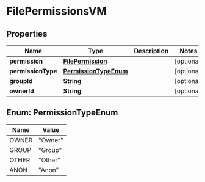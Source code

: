 

# FilePermissionsVM


## Properties

Name | Type | Description | Notes
------------ | ------------- | ------------- | -------------
**permission** | [**FilePermission**](FilePermission.md) |  |  [optional]
**permissionType** | [**PermissionTypeEnum**](#PermissionTypeEnum) |  |  [optional]
**groupId** | **String** |  |  [optional]
**ownerId** | **String** |  |  [optional]



## Enum: PermissionTypeEnum

Name | Value
---- | -----
OWNER | &quot;Owner&quot;
GROUP | &quot;Group&quot;
OTHER | &quot;Other&quot;
ANON | &quot;Anon&quot;



